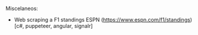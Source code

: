 Miscelaneos: 
* Web scraping a F1 standings ESPN (https://www.espn.com/f1/standings) [c#, puppeteer, angular, signalr]
